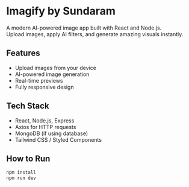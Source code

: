 # Imagify by Sundaram

A modern AI-powered image app built with React and Node.js.  
Upload images, apply AI filters, and generate amazing visuals instantly.

## Features
- Upload images from your device
- AI-powered image generation
- Real-time previews
- Fully responsive design

## Tech Stack
- React, Node.js, Express
- Axios for HTTP requests
- MongoDB (if using database)
- Tailwind CSS / Styled Components

## How to Run
```bash
npm install
npm run dev
